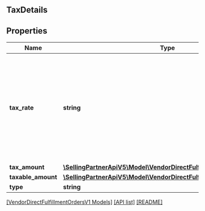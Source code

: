 ## TaxDetails

## Properties

Name | Type | Description | Notes
------------ | ------------- | ------------- | -------------
**tax_rate** | **string** | A decimal number with no loss of precision. Useful when precision loss is unacceptable, as with currencies. Follows RFC7159 for number representation. | [optional]
**tax_amount** | [**\SellingPartnerApiV5\Model\VendorDirectFulfillmentOrdersV1\Money**](Money.md) |  |
**taxable_amount** | [**\SellingPartnerApiV5\Model\VendorDirectFulfillmentOrdersV1\Money**](Money.md) |  | [optional]
**type** | **string** | Tax type. | [optional]

[[VendorDirectFulfillmentOrdersV1 Models]](../) [[API list]](../../Api) [[README]](../../../README.md)
